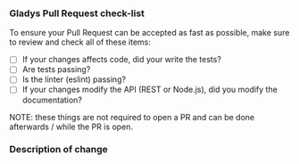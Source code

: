 ### Gladys Pull Request check-list

To ensure your Pull Request can be accepted as fast as possible, make sure to review and check all of these items:

- [ ] If your changes affects code, did your write the tests?
- [ ] Are tests passing?
- [ ] Is the linter (eslint) passing?
- [ ] If your changes modify the API (REST or Node.js), did you modify the documentation?

NOTE: these things are not required to open a PR and can be done afterwards / while the PR is open.

### Description of change

<!-- Please provide a description of the change here. It's always best with screenshots, so don't hesitate to add some! -->
